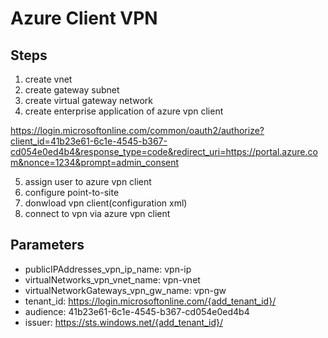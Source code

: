 # Azure Client VPN

## Steps

1. create vnet
2. create gateway subnet
3. create virtual gateway network
4. create enterprise application of azure vpn client

https://login.microsoftonline.com/common/oauth2/authorize?client_id=41b23e61-6c1e-4545-b367-cd054e0ed4b4&response_type=code&redirect_uri=https://portal.azure.com&nonce=1234&prompt=admin_consent

5. assign user to azure vpn client
6. configure point-to-site
7. donwload vpn client(configuration xml)
8. connect to vpn via azure vpn client

## Parameters

- publicIPAddresses_vpn_ip_name: vpn-ip
- virtualNetworks_vpn_vnet_name: vpn-vnet
- virtualNetworkGateways_vpn_gw_name: vpn-gw
- tenant_id: https://login.microsoftonline.com/{add_tenant_id}/
- audience: 41b23e61-6c1e-4545-b367-cd054e0ed4b4
- issuer: https://sts.windows.net/{add_tenant_id}/
